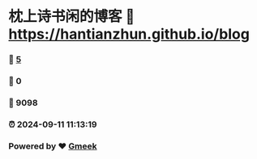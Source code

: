 # 枕上诗书闲的博客 :link: https://hantianzhun.github.io/blog 
### :page_facing_up: [5](https://hantianzhun.github.io/blog/tag.html) 
### :speech_balloon: 0 
### :hibiscus: 9098 
### :alarm_clock: 2024-09-11 11:13:19 
### Powered by :heart: [Gmeek](https://github.com/Meekdai/Gmeek)
